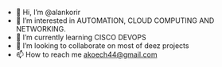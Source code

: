 - 👋 Hi, I’m @alankorir
- 👀 I’m interested in AUTOMATION, CLOUD COMPUTING AND NETWORKING. 
- 🌱 I’m currently learning CISCO DEVOPS
- 💞️ I’m looking to collaborate on most of deez projects
- 📫 How to reach me akoech44@gmail.com

<!---
alankorir/alankorir is a ✨ special ✨ repository because its `README.md` (this file) appears on your GitHub profile.
You can click the Preview link to take a look at your changes.
--->
